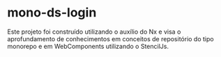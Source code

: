 # mono-ds-login
Este projeto foi construído utilizando o auxílio do Nx e visa o aprofundamento de conhecimentos em conceitos de repositório do tipo monorepo e em WebComponents utilizando o StencilJs.
